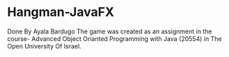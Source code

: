 # Hangman-JavaFX
Done By Ayala Bardugo The game was created as an assignment in the course- Advanced Object Orianted Programming with Java (20554) in The Open University Of Israel.
